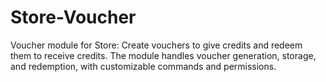 # Store-Voucher
Voucher module for Store: Create vouchers to give credits and redeem them to receive credits. The module handles voucher generation, storage, and redemption, with customizable commands and permissions.
